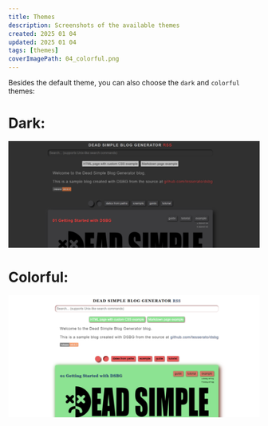 ```yaml
---
title: Themes
description: Screenshots of the available themes
created: 2025 01 04
updated: 2025 01 04
tags: [themes]
coverImagePath: 04_colorful.png
---
```


Besides the default theme, you can also choose the `dark` and `colorful` themes:

# Dark:

![dark theme style](04_dark.png)

# Colorful:

![colorful theme style](04_colorful.png)